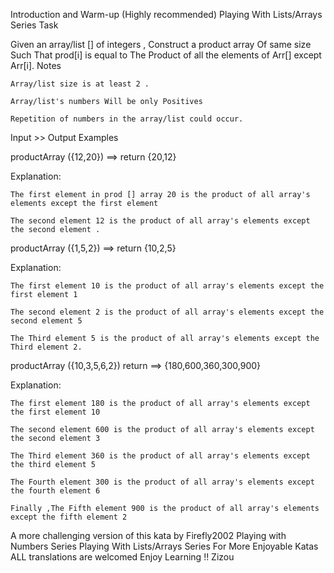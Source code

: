 Introduction and Warm-up (Highly recommended)
Playing With Lists/Arrays Series
Task

Given an array/list [] of integers , Construct a product array Of same size Such That prod[i] is equal to The Product of all the elements of Arr[] except Arr[i].
Notes

    Array/list size is at least 2 .

    Array/list's numbers Will be only Positives

    Repetition of numbers in the array/list could occur.

Input >> Output Examples

productArray ({12,20}) ==>  return {20,12}

Explanation:

    The first element in prod [] array 20 is the product of all array's elements except the first element

    The second element 12 is the product of all array's elements except the second element .

productArray ({1,5,2}) ==> return {10,2,5}

Explanation:

    The first element 10 is the product of all array's elements except the first element 1

    The second element 2 is the product of all array's elements except the second element 5

    The Third element 5 is the product of all array's elements except the Third element 2.

productArray ({10,3,5,6,2}) return ==> {180,600,360,300,900}

Explanation:

    The first element 180 is the product of all array's elements except the first element 10

    The second element 600 is the product of all array's elements except the second element 3

    The Third element 360 is the product of all array's elements except the third element 5

    The Fourth element 300 is the product of all array's elements except the fourth element 6

    Finally ,The Fifth element 900 is the product of all array's elements except the fifth element 2

A more challenging version of this kata by Firefly2002
Playing with Numbers Series
Playing With Lists/Arrays Series
For More Enjoyable Katas
ALL translations are welcomed
Enjoy Learning !!
Zizou

